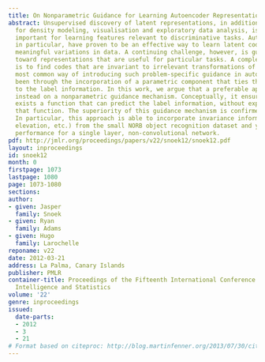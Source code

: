 ```yaml
---
title: On Nonparametric Guidance for Learning Autoencoder Representations
abstract: Unsupervised discovery of latent representations, in addition to being useful
  for density modeling, visualisation and exploratory data analysis, is also increasingly
  important for learning features relevant to discriminative tasks. Autoencoders,
  in particular, have proven to be an effective way to learn latent codes that reflect
  meaningful variations in data. A continuing challenge, however, is guiding an autoencoder
  toward representations that are useful for particular tasks. A complementary challenge
  is to find codes that are invariant to irrelevant transformations of the data. The
  most common way of introducing such problem-specific guidance in autoencoders has
  been through the incorporation of a parametric component that ties the latent representation
  to the label information. In this work, we argue that a preferable approach relies
  instead on a nonparametric guidance mechanism. Conceptually, it ensures that there
  exists a function that can predict the label information, without explicitly instantiating
  that function. The superiority of this guidance mechanism is confirmed on two datasets.
  In particular, this approach is able to incorporate invariance information (lighting,
  elevation, etc.) from the small NORB object recognition dataset and yields state-of-the-art
  performance for a single layer, non-convolutional network.
pdf: http://jmlr.org/proceedings/papers/v22/snoek12/snoek12.pdf
layout: inproceedings
id: snoek12
month: 0
firstpage: 1073
lastpage: 1080
page: 1073-1080
sections: 
author:
- given: Jasper
  family: Snoek
- given: Ryan
  family: Adams
- given: Hugo
  family: Larochelle
reponame: v22
date: 2012-03-21
address: La Palma, Canary Islands
publisher: PMLR
container-title: Proceedings of the Fifteenth International Conference on Artificial
  Intelligence and Statistics
volume: '22'
genre: inproceedings
issued:
  date-parts:
  - 2012
  - 3
  - 21
# Format based on citeproc: http://blog.martinfenner.org/2013/07/30/citeproc-yaml-for-bibliographies/
---
```

